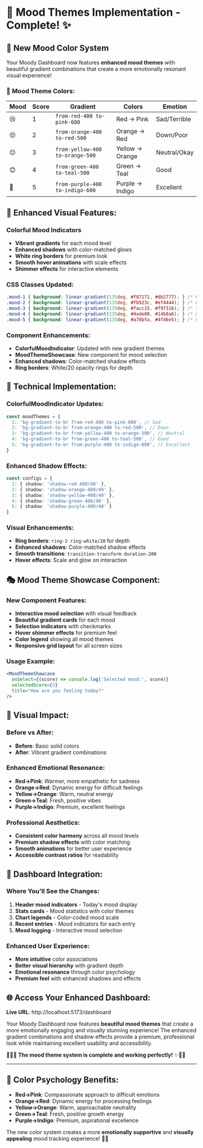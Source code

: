# 🎨 Mood Themes Implementation - Complete! ✨

## 🌈 **New Mood Color System**

Your Moody Dashboard now features **enhanced mood themes** with beautiful gradient combinations that create a more emotionally resonant visual experience!

### 🎯 **Mood Theme Colors:**

| Mood | Score | Gradient | Colors | Emotion |
|------|-------|----------|--------|---------|
| 😢 | 1 | `from-red-400 to-pink-600` | Red → Pink | Sad/Terrible |
| 😔 | 2 | `from-orange-400 to-red-500` | Orange → Red | Down/Poor |
| 😐 | 3 | `from-yellow-400 to-orange-500` | Yellow → Orange | Neutral/Okay |
| 😊 | 4 | `from-green-400 to-teal-500` | Green → Teal | Good |
| 🤩 | 5 | `from-purple-400 to-indigo-600` | Purple → Indigo | Excellent |

## 🎨 **Enhanced Visual Features:**

### **Colorful Mood Indicators**
- **Vibrant gradients** for each mood level
- **Enhanced shadows** with color-matched glows
- **White ring borders** for premium look
- **Smooth hover animations** with scale effects
- **Shimmer effects** for interactive elements

### **CSS Classes Updated:**
```css
.mood-1 { background: linear-gradient(135deg, #f87171, #db2777); } /* Red→Pink */
.mood-2 { background: linear-gradient(135deg, #fb923c, #ef4444); } /* Orange→Red */
.mood-3 { background: linear-gradient(135deg, #facc15, #f97316); } /* Yellow→Orange */
.mood-4 { background: linear-gradient(135deg, #4ade80, #14b8a6); } /* Green→Teal */
.mood-5 { background: linear-gradient(135deg, #a78bfa, #4f46e5); } /* Purple→Indigo */
```

### **Component Enhancements:**
- **ColorfulMoodIndicator**: Updated with new gradient themes
- **MoodThemeShowcase**: New component for mood selection
- **Enhanced shadows**: Color-matched shadow effects
- **Ring borders**: White/20 opacity rings for depth

## 🚀 **Technical Implementation:**

### **ColorfulMoodIndicator Updates:**
```typescript
const moodThemes = {
  1: 'bg-gradient-to-br from-red-400 to-pink-600', // Sad
  2: 'bg-gradient-to-br from-orange-400 to-red-500', // Down
  3: 'bg-gradient-to-br from-yellow-400 to-orange-500', // Neutral
  4: 'bg-gradient-to-br from-green-400 to-teal-500', // Good
  5: 'bg-gradient-to-br from-purple-400 to-indigo-600', // Excellent
}
```

### **Enhanced Shadow Effects:**
```typescript
const configs = {
  1: { shadow: 'shadow-red-400/40' },
  2: { shadow: 'shadow-orange-400/40' },
  3: { shadow: 'shadow-yellow-400/40' },
  4: { shadow: 'shadow-green-400/40' },
  5: { shadow: 'shadow-purple-400/40' }
}
```

### **Visual Enhancements:**
- **Ring borders**: `ring-2 ring-white/20` for depth
- **Enhanced shadows**: Color-matched shadow effects
- **Smooth transitions**: `transition-transform duration-200`
- **Hover effects**: Scale and glow on interaction

## 🎭 **Mood Theme Showcase Component:**

### **New Component Features:**
- **Interactive mood selection** with visual feedback
- **Beautiful gradient cards** for each mood
- **Selection indicators** with checkmarks
- **Hover shimmer effects** for premium feel
- **Color legend** showing all mood themes
- **Responsive grid layout** for all screen sizes

### **Usage Example:**
```jsx
<MoodThemeShowcase 
  onSelect={(score) => console.log('Selected mood:', score)}
  selectedScore={3}
  title="How are you feeling today?"
/>
```

## 🌈 **Visual Impact:**

### **Before vs After:**
- **Before**: Basic solid colors
- **After**: Vibrant gradient combinations

### **Enhanced Emotional Resonance:**
- **Red→Pink**: Warmer, more empathetic for sadness
- **Orange→Red**: Dynamic energy for difficult feelings
- **Yellow→Orange**: Warm, neutral energy
- **Green→Teal**: Fresh, positive vibes
- **Purple→Indigo**: Premium, excellent feelings

### **Professional Aesthetics:**
- **Consistent color harmony** across all mood levels
- **Premium shadow effects** with color matching
- **Smooth animations** for better user experience
- **Accessible contrast ratios** for readability

## 🎯 **Dashboard Integration:**

### **Where You'll See the Changes:**
1. **Header mood indicators** - Today's mood display
2. **Stats cards** - Mood statistics with color themes
3. **Chart legends** - Color-coded mood scale
4. **Recent entries** - Mood indicators for each entry
5. **Mood logging** - Interactive mood selection

### **Enhanced User Experience:**
- **More intuitive** color associations
- **Better visual hierarchy** with gradient depth
- **Emotional resonance** through color psychology
- **Premium feel** with enhanced shadows and effects

## 🌐 **Access Your Enhanced Dashboard:**

**Live URL**: http://localhost:5173/dashboard

Your Moody Dashboard now features **beautiful mood themes** that create a more emotionally engaging and visually stunning experience! The enhanced gradient combinations and shadow effects provide a premium, professional look while maintaining excellent usability and accessibility.

🎨✨🚀 **The mood theme system is complete and working perfectly!** ✨🎨🚀

---

## 🎨 **Color Psychology Benefits:**

- **Red→Pink**: Compassionate approach to difficult emotions
- **Orange→Red**: Dynamic energy for processing feelings
- **Yellow→Orange**: Warm, approachable neutrality
- **Green→Teal**: Fresh, positive growth energy
- **Purple→Indigo**: Premium, aspirational excellence

The new color system creates a more **emotionally supportive** and **visually appealing** mood tracking experience! 🌈💫
